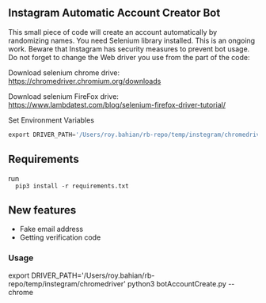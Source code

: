 ## Instagram Automatic Account Creator Bot

<p>This small piece of code will create an account automatically by randomizing names. You need Selenium library installed. This is an ongoing work. Beware that Instagram has security measures to prevent bot usage. Do not forget to change the Web driver you use from the part of the code:</p>

Download selenium chrome drive: 
https://chromedriver.chromium.org/downloads

Download selenium FireFox drive: 
https://www.lambdatest.com/blog/selenium-firefox-driver-tutorial/

Set Environment Variables
```Python
export DRIVER_PATH='/Users/roy.bahian/rb-repo/temp/instegram/chromedriver'
```


<h2>Requirements</h2>
<p> run
<code>
  pip3 install -r requirements.txt
</code> 
</p>

<h2>New features</h2>

<ul>
  <li>Fake email address</li>
  <li>Getting verification code</li>
</ul> 


### Usage
export DRIVER_PATH='/Users/roy.bahian/rb-repo/temp/instegram/chromedriver'
python3 botAccountCreate.py --chrome

